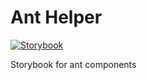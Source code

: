 # Ant Helper

[![Storybook](https://img.shields.io/badge/Storybook-available-FF4785?logo=data)](https://nexysweb.github.io/ui-ant)

Storybook for ant components
